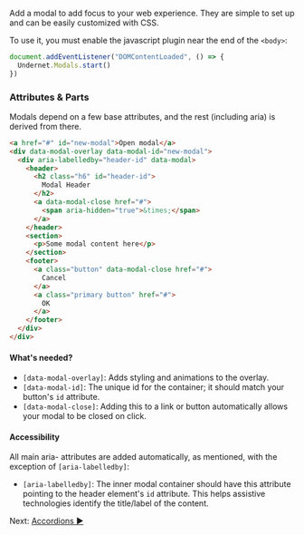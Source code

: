 Add a modal to add focus to your web experience. They are simple to set up and can be easily customized with CSS.

To use it, you must enable the javascript plugin near the end of the `<body>`:

```js
document.addEventListener("DOMContentLoaded", () => {
  Undernet.Modals.start()
})
```

### Attributes & Parts

Modals depend on a few base attributes, and the rest (including aria) is derived from there.

```html
<a href="#" id="new-modal">Open modal</a>
<div data-modal-overlay data-modal-id="new-modal">
  <div aria-labelledby="header-id" data-modal>
    <header>
      <h2 class="h6" id="header-id">
        Modal Header
      </h2>
      <a data-modal-close href="#">
        <span aria-hidden="true">&times;</span>
      </a>
    </header>
    <section>
      <p>Some modal content here</p>
    </section>
    <footer>
      <a class="button" data-modal-close href="#">
        Cancel
      </a>
      <a class="primary button" href="#">
        OK
      </a>
    </footer>
  </div>
</div>
```

#### What's needed?
* `[data-modal-overlay]`: Adds styling and animations to the overlay.
* `[data-modal-id]`: The unique id for the container; it should match your button's `id` attribute.
* `[data-modal-close]`: Adding this to a link or button automatically allows your modal to be closed on click.

#### Accessibility
All main aria- attributes are added automatically, as mentioned, with the exception of `[aria-labelledby]`:

* `[aria-labelledby]`: The inner modal container should have this attribute pointing to the header element's `id` attribute. This helps assistive technologies identify the title/label of the content.

Next: [Accordions ►](accordions)
